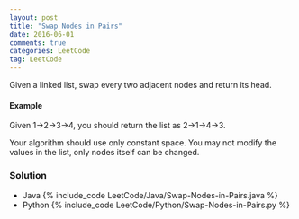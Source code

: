 ```yaml
---
layout: post
title: "Swap Nodes in Pairs"
date: 2016-06-01
comments: true
categories: LeetCode
tag: LeetCode
---
```


Given a linked list, swap every two adjacent nodes and return its head.

#### Example
Given 1->2->3->4, you should return the list as 2->1->4->3.

Your algorithm should use only constant space. You may not modify the values in the list, only nodes itself can be changed.

<!--more-->

### Solution
* Java
{% include_code LeetCode/Java/Swap-Nodes-in-Pairs.java %}
* Python
{% include_code LeetCode/Python/Swap-Nodes-in-Pairs.py %}
